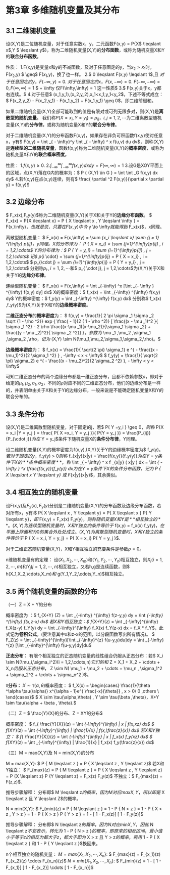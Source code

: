 # 第3章 多维随机变量及其分布

## 3.1 二维随机变量

设(X,Y)是二位随机变量，对于任意实数x，y，二元函数F(x,y) = P{X$ \leqslant x$,Y $ \leqslant y$}，称为二维随机变量(X,Y)的**分布函数**，或称为随机变量X和Y的**联合分布函数**。

性质：
1.F(x,y)是变量x和y的不减函数，及对于任意固定的y，当$x_2 > x_1$时，F($x_2$,y) $ \geq$ F($x_1$,y)，换了也一样。
2.$ 0 \leqslant F(x,y) \leqslant 1$,且
$对于任意固定的y，F(-\infty,y) = 0.$
$对于任意固定的x，F(x,-\infty) = 0.$
$F(-\infty,-\infty) = 0,F(\infty,\infty) = 1$
$ + \infty 仅F(\infty,\infty) = 1 这一性质$
3.$ F(x,y)关于x，y都右连续。$
4.对于任意$ (x_1,y_1),(x_2,y_2),x_1<x_1,y_1<y_2$，下述不等式成立：
$ F(x_2,y_2) - F(x_2,y_1) - F(x_1,y_2) + F(x_1,y_1) \geq 0$，即二维前缀和。

如果二维随机变量(X,Y)全部可能取到的值是有限对或可列无限多对，则(X,Y)是**离散型的随机变量**。
我们称$P\{ X = x_i , Y = y_i \} = p_{ij}，i,j = 1,2,\cdots$为二维离散型随机变量(X,Y)的**分布律**，或称为随机变量X和Y的**联合分布律**。

对于二维随机变量(X,Y)的分布函数F(x,y)，如果存在非负可积函数f(x,y)使对任意x，y有$ F(x,y) = \int _{ - \infty}^y \int _{ - \infty} ^ x f(u,v) du dv$，则称(X,Y)是**连续型的二维随机变量**，函数f(x,y)称为二维随机变量(X,Y)的**概率密度**，或称为随机变量X和Y的**联合概率密度**。

性质：
1.$f(x,y) \geq 0$.
2.$\int _{ - \infty}^{\infty} \int _{ - \infty}^{\infty} f(x,y) dx dy = F(\infty,\infty) = 1$
3.设G是XOY平面上的区域，点(X,Y)落在G内的概率为：$ P \{ (X,Y) \in G \} = \int \int _G f(x,y) dx dy$
4.若f(x,y)在点(x,y)连续，则有$ \frac{ \partial ^2 F(x,y)}{\partial x \partial y} = f(x,y)$

## 3.2 边缘分布

$ F_x(x),F_y(y)$称为二维随机变量(X,Y)关于X和关于Y的**边缘分布函数**。
$ F_x(x) = P\{X \leqslant x\} = P \{ X \leqslant x , Y \leqslant \infty \} = F(x,\infty)$，也就是说，只要在F(x,y)中令$ y \to \infty$就能得到$ F_x(x)$，x同理。

离散型随机变量：
$ F_x(x) = F(x,\infty) = \sum _{x_i \leqslant x} \sum _{j = 1} ^{\infty} p_{ij}$，y同理。
X的分布律为：$ P \{ X = x_i\} = \sum _{j=1}^{\infty}p_{ij} , i = 1,2,\cdots$
Y的分布律为：$ P \{ Y = y_i\} = \sum _{i=1}^{\infty}p_{ij} , j = 1,2,\cdots$
记$ p_{i \cdot} = \sum _{j=1}^{\infty}p_{ij} = P \{ X = x_i\} , i = 1,2,\cdots$
$ p_{\cdot j} = \sum _{i=1}^{\infty}p_{ij} = P \{ Y = y_i\} , j = 1,2,\cdots$
分别称$p_{i \cdot }, i = 1,2,\cdots$和$ p_{ \cdot j}, j = 1,2,\cdots$为(X,Y)关于X和关于Y的**边缘分布律**。

连续型随机变量：
$ F_x(x) = F(x,\infty) = \int _{-\infty} ^x [\int _{- \infty } ^{\infty} f(x,y) dy] dx$
X的概率密度：$ f_x(x) = \int _{-\infty} ^{\infty} f(x,y) dy$
Y的概率密度：$ f_y(y) = \int _{-\infty} ^{\infty} f(x,y) dx$
分别称$ f_x(x) ,f_y(y)$为(X,Y)关于X和Y的**边缘概率密度**。

**二维正态分布**的**概率密度**为：
$ f(x,y) = \frac{1}{ 2 \pi \sigma _1 \sigma _2 \sqrt {1 - \rho ^2}} exp \{ \frac{ - 1}{2 ( 1 - \rho ^2)} [ \frac{(x - \mu _1)^2 }{ \sigma _1 ^2} - 2 \rho \frac{(x-\mu _1)(x-\mu_2)}{\sigma_1 \sigma _2} + \frac{(y - \mu _2)^2}{ \sigma _2 ^2}] \}$，参数为$ \mu _1 ,\mu_2 ,\sigma_1 ,\sigma_2 ,\rho$，记为$ (X,Y) \sim N(\mu_1,\mu_2,\sigma_1,\sigma_2,\rho)。$

**边缘概率密度**为：
$ f_x(x) = \frac{1}{ \sqrt{2 \pi} \sigma_1} e ^{ - \frac{(x - \mu_1)^2}{2 \sigma_1 ^2} } , -\infty < x < \infty$
$ f_y(y) = \frac{1}{ \sqrt{2 \pi} \sigma_2} e ^{ - \frac{(x - \mu_2)^2}{2 \sigma_2 ^2} }, - \infty < y < \infty$

可知二维正态分布的两个边缘分布都是一维正态分布，且都不依赖参数$\rho$，即对于给定的$\mu_1,\mu_2,\sigma_1,\sigma_2$，不同的$\rho$对应不同的二维正态分布，他们的边缘分布是一样的，并表明单由关于X和关于Y的边缘分布，一般来说是不能确定随机变量X和Y的联合分布的。

## 3.3 条件分布

设(X,Y)是二维离散型随机变量，对于固定的j，若$ P\{ Y =y_i \} \geq 0$，则称$ P\{X = x_i |Y = y_j \} = \frac{ P\{ X =x_i, Y = y_j \}}{ P\{Y = y_j \}} = \frac{P_{ij}}{P_{\cdot j}}$为在$ Y = y_j$条件下随机变量X的**条件分布律**，Y同理。

设二维随机变量(X,Y)的概率密度为f(x,y),(X,Y)关于Y的边缘概率密度为$ f_y(y)$。若对于固定的y，$f_y(y) > 0$则称$ f_{x|y}(x|y) = \frac{f(x,y)}{f_y(y)}$为在Y = y条件下X的**条件概率密度**，称$ \int _{ - \infty} ^ x f _{x|y} ( x|y ) dx = \int _{ - \infty } ^x \frac{f(x,y)}{f_y(y)} dx$为在 Y = y条件下X的条件分布函数，记为$ P \{ X \leqslant x  Y \leqslant y\} 或 F_{x|y}(x|y)$，其余类似。

## 3.4 相互独立的随机变量

设F(x,y)及$F_x(x),F_y(y)$分别是二维随机变量(X,Y)的分布函数及边缘分布函数，若对所有x，y有:$ P\{ X \leqslant x , Y \leqslant y\} = P\{ X \leqslant x \} P\{ Y \leqslant y\}$，即$ F(x,y) = F_x(x) F_y(y)$，则称随机变量X和Y是**相互独立的**。
(X,Y)为连续型随机变量时，X和Y独立的条件等价于$ f(x,y) = f_x(x) f_y(y)$，在平面上除面积为0的集合外处处成立。
(X,Y)为离散型随机变量时，X和Y独立的条件等价于$ P \{ X = x_i, Y = y_j\} = P\{ X = x_i\} P\{ Y = y_j \}$.

对于二维正态随机变量(X,Y)，X和Y相互独立的充要条件是参数$\rho = 0$。

n维随机变量有的定理：
设$(X_1,X_2,\cdots,X_m)$和$(Y_1,Y_2,\cdots,Y_n)$相互独立，则$X_i(i = 1,2,\cdots,m)$和$Y_j(j = 1,2,\cdots,n)$相互独立，又若h,g是连续函数，则$ h(X_1,X_2,\cdots,X_m)$和$ g(Y_1,Y_2,\cdots,Y_n)$相互独立。

## 3.5 两个随机变量的函数的分布

（一）Z = X + Y的分布

概率密度为 ：$ f_{X+Y} (Z) = \int _{-\infty} ^{\infty} f(z-y,y) dy = \int _{-\infty} ^{\infty} f(x,z-x) dx$
若X和Y相互独立：$ f_{X+Y}(z) = \int _{-\infty}^{\infty} f_X(z-y) f_Y(y) dy = \int _{-\infty}^{\infty} f_X(x) f_Y(z-x) dx = f_X * f_Y$，此式记为**卷积公式**。(要注意其中x和z-x的范围，以分段函数写出所有情况)。
$ F_Z(z) = \int _{-\infty}^{\infty}[\int _{-\infty}^{z} f(u-y,y)du]dy = \int _{-\infty} ^{z} [\int _{-\infty}^{\infty} f(u-y,y)dy]du$

**正态分布：**
有限个相互独立的正态随机变量的线性组合仍服从正态分布：若$ X_i \sim N(\mu_i,\sigma_i^2)(i = 1,2,\cdots,n)$它们的和$ Z = X_1 + X_2 + \cdots + X_n$仍服从正态分布，$ Z \sim N( \mu_1 + \mu_2 + \cdots + \mu_n , \sigma_1^2 + \sigma_2^2 + \cdots + \sigma_n^2 )$。

**$\tau$分布：**
$X \sim \tau(\alpha , \theta)$概率密度：
$ f_X(x) = \begin{cases} \frac{1}{\theta ^\alpha \tau(\alpha)} x^{\alpha - 1}e^{ \frac{-x}{\theta}} , x > 0\\ 0 ,others \\ \end{cases}$
$ X \sim \tau(\alpha,\theta) , Y \sim \tau(\beta ,\theta)，X+Y \sim \tau(\alpha + \beta , \theta).$

（二）Z = $ \frac{Y}{X}的分布、Z = XY的分布$

概率密度：
$ f_{ \frac{Y}{X}}(z) = \int _{-\infty}^{\infty} | x | f(x,xz) dx$
$ f_{XY}(z) = \int _{-\infty}^{\infty} | \frac{1}{x} | f(x,\frac{z}{x}) dx$
若X和Y独立：
$ f_{ \frac{Y}{X}}(z) = \int _{-\infty}^{\infty} | x | f_x(x) f_y(xz) dx$
$ f_{XY}(z) = \int _{-\infty}^{\infty} | \frac{1}{x} | f_x(x) f_y(\frac{z}{x}) dx$

（三）M = max{X,Y}及 N = min{X,Y}的分布

M = max{X,Y}:
$ P \{ M \leqslant z \} = P \{ X \leqslant z , Y \leqslant z\}$
若X和Y独立：
$ F_{max}(z) = P \{ M \leqslant z \} = P \{ X \leqslant z , Y \leqslant z\} = P \{X \leqslant z\} P \{Y \leqslant z\} = F_x(z) F_y(z)$
不独立：$ F_{max}(z) = F(z,z)$.

推导步骤解释：
分布即$ M \leqslant z$的概率，因为M对应max{X,Y}，所以即是$ X \leqslant z 且 Y \leqslant Z$的概率。

N = min{X,Y}:
$ F_{min}(z) = P \{ N \leqslant z \} = 1 - P \{ N > z \} = 1 - P \{ X > z , Y > z \} = 1 - P \{ X > z \} P \{ Y > z \} = 1 - [ 1 - F_x(z)] [ 1 - F_y(z)]$

推导步骤解释：
分布即$ N \leqslant z$的概率，因为N对应min{X,Y}，因此$ N \leqslant z$不宜表示，转化为$ 1 - P \{ N > z \}$的概率，即原来的相反区间，最小值小于等于z的相反为都大于z，都大于即为$ X > z 且 Y > z$的概率，再用$ 1 - P \{ X \leqslant z \} 和 1 - P \{ Y \leqslant z \}$换回来。

n个相互独立的随机变量：
$M = max \{X_1,X_2,\cdots,X_n \}:$
$ F_{max}(z) = F_{x_1}(z) F_{x_2}(z) \cdots F_{x_n}(z)$
$N = min \{X_1,X_2,\cdots,X_n \}:$
$ F_{min}(z) = 1 - [ 1 - F_{x_1}] [ 1 - F_{x_2}] \cdots [ 1 - F_{x_n}]$